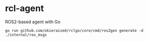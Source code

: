 # rcl-agent
ROS2-based agent with Go

```shell
go run github.com/okieraised/rclgo/core/cmd/ros2gen generate -d ./internal/ros_msgs
```